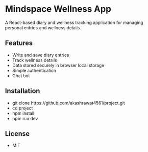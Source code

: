 <h1>Mindspace Wellness App</h1>
<p>A React-based diary and wellness tracking application for managing personal entries and wellness details.</p>

<h2>Features</h2>
<ul>
<li>Write and save diary entries</li>
<li>Track wellness details</li>
<li>Data stored securely in browser local storage</li>
<li>Simple authentication</li>
<li>Chat bot</li>
</ul>

<h2>Installation</h2>
<ul>
  <li>git clone https://github.com/akashrawat4561/project.git</li>
  <li>cd project</li>
  <li>npm install</li>
  <li>npm run dev</li>
</ul>
<h2>License</h2>
<ul>
  <li>MIT</li>
</ul>
